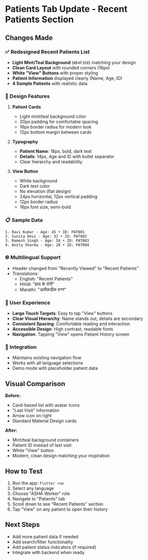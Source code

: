 # Patients Tab Update - Recent Patients Section

## Changes Made

### ✅ Redesigned Recent Patients List
- **Light Mint/Teal Background** (`#D4F1E8`) matching your design
- **Clean Card Layout** with rounded corners (16px)
- **White "View" Buttons** with proper styling
- **Patient Information** displayed clearly (Name, Age, ID)
- **4 Sample Patients** with realistic data

### 🎨 Design Features

1. **Patient Cards**
   - Light mint/teal background color
   - 20px padding for comfortable spacing
   - 16px border radius for modern look
   - 12px bottom margin between cards

2. **Typography**
   - **Patient Name**: 18px, bold, dark text
   - **Details**: 14px, Age and ID with bullet separator
   - Clear hierarchy and readability

3. **View Button**
   - White background
   - Dark text color
   - No elevation (flat design)
   - 24px horizontal, 12px vertical padding
   - 12px border radius
   - 16px font size, semi-bold

### 📋 Sample Data
```
1. Ravi Kumar - Age: 45 • ID: PAT001
2. Sunita Devi - Age: 32 • ID: PAT002
3. Ramesh Singh - Age: 58 • ID: PAT003
4. Anita Sharma - Age: 28 • ID: PAT004
```

### 🌐 Multilingual Support
- Header changed from "Recently Viewed" to "Recent Patients"
- Translations:
  - English: "Recent Patients"
  - Hindi: "हाल के रोगी"
  - Marathi: "अलीकडील रुग्ण"

### 📱 User Experience
- **Large Touch Targets**: Easy to tap "View" buttons
- **Clear Visual Hierarchy**: Name stands out, details are secondary
- **Consistent Spacing**: Comfortable reading and interaction
- **Accessible Design**: High contrast, readable fonts
- **Navigation**: Tapping "View" opens Patient History screen

### 🔄 Integration
- Maintains existing navigation flow
- Works with all language selections
- Demo mode with placeholder patient data

## Visual Comparison

**Before:**
- Card-based list with avatar icons
- "Last Visit" information
- Arrow icon on right
- Standard Material Design cards

**After:**
- Mint/teal background containers
- Patient ID instead of last visit
- White "View" button
- Modern, clean design matching your inspiration

## How to Test
1. Run the app: `flutter run`
2. Select any language
3. Choose "ASHA Worker" role
4. Navigate to "Patients" tab
5. Scroll down to see "Recent Patients" section
6. Tap "View" on any patient to open their history

## Next Steps
- Add more patient data if needed
- Add search/filter functionality
- Add patient status indicators (if required)
- Integrate with backend when ready
